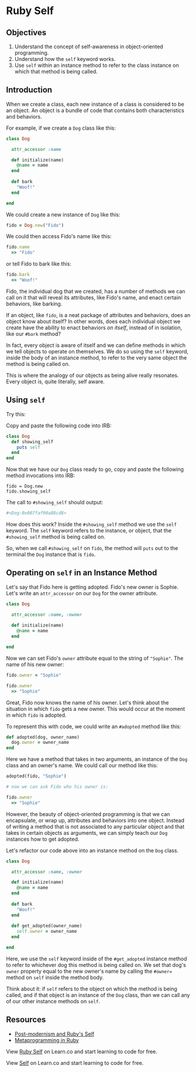 # Ruby Self

## Objectives

1. Understand the concept of self-awareness in object-oriented programming. 
2. Understand how the `self` keyword works.
3. Use `self` within an instance method to refer to the class instance on which that method is being called. 

## Introduction

When we create a class, each new instance of a class is considered to be an object. An object is a bundle of code that contains both characteristics and behaviors. 

For example, if we create a `Dog` class like this:

```ruby
class Dog

  attr_accessor :name

  def initialize(name)
    @name = name
  end
	
  def bark
    "Woof!"
  end

end
```

We could create a new instance of `Dog` like this:

```ruby
fido = Dog.new("Fido")
```

We could then access Fido's name like this:

```ruby
fido.name
  => "Fido"
```

or tell Fido to bark like this:

```ruby
fido.bark
  => "Woof!"
```

Fido, the individual dog that we created, has a number of methods we can call on it that will reveal its attributes, like Fido's name, and enact certain behaviors, like barking. 

If an object, like `fido`, is a neat package of attributes and behaviors, does an object know about itself? In other words, does each individual object we create have the ability to enact behaviors *on itself*, instead of in isolation, like our `#bark` method?

In fact, every object is aware of itself and we can define methods in which we tell objects to operate on themselves. We do so using the `self` keyword, inside the body of an instance method, to refer to the very same object the method is being called on. 

This is where the analogy of our objects as being alive really resonates. Every object is, quite literally, self aware. 

## Using `self`

Try this:

Copy and paste the following code into IRB:

```ruby
class Dog
  def showing_self
    puts self
  end
end
```

Now that we have our `Dog` class ready to go, copy and paste the following method invocations into IRB:

```
fido = Dog.new
fido.showing_self
```

The call to `#showing_self` should output:

```bash
#<Dog:0x007faf90a88cd8>
```

How does this work? Inside the `#showing_self` method we use the `self` keyword. The `self` keyword refers to the instance, or object, that the `#showing_self` method is being called on. 

So, when we call `#showing_self` on `fido`, the method will `puts` out to the terminal the `Dog` instance that is `fido`. 

## Operating on `self` in an Instance Method

Let's say that Fido here is getting adopted. Fido's new owner is Sophie. Let's write an `attr_accessor` on our `Dog` for the owner attribute. 

```ruby
class Dog

  attr_accessor :name, :owner
	
  def initialize(name)
    @name = name
  end

end
```

Now we can set Fido's `owner` attribute equal to the string of `"Sophie"`. The name of his new owner:

```ruby
fido.owner = "Sophie"

fido.owner
  => "Sophie"
```

Great, Fido now knows the name of his owner. Let's think about the situation in which `fido` gets a new owner. This would occur at the moment in which `fido` is adopted. 

To represent this with code, we could write an `#adopted` method like this:

```ruby
def adopted(dog, owner_name)
  dog.owner = owner_name
end
```

Here we have a method that takes in two arguments, an instance of the `Dog` class and an owner's name. We could call our method like this:

```ruby
adopted(fido, "Sophie")

# now we can ask Fido who his owner is:

fido.owner
  => "Sophie"
```

However, the beauty of object-oriented programming is that we can encapsulate, or wrap up, attributes and behaviors into one object. Instead of writing a method that is not associated to any particular object and that takes in certain objects as arguments, we can simply teach our `Dog` instances how to get adopted.

Let's refactor our code above into an instance method on the `Dog` class. 

```ruby
class Dog

  attr_accessor :name, :owner

  def initialize(name)
    @name = name
  end
	
  def bark
    "Woof!"
  end
	
  def get_adopted(owner_name)
    self.owner = owner_name
  end

end
```

Here, we use the `self` keyword inside of the `#get_adopted` instance method to refer to whichever dog this method is being called on. We set that dog's `owner` property equal to the new owner's name by calling the `#owner=` method on `self` inside the method body. 

Think about it: if `self` refers to the object on which the method is being called, and if that object is an instance of the `Dog` class, than we can call any of our other instance methods on `self`. 

## Resources

* [Post-modernism and Ruby's Self](http://blog.flatironschool.com/programming-postmodernism-and-rubys-self/)
* [Metaprogramming in Ruby](http://yehudakatz.com/2009/11/15/metaprogramming-in-ruby-its-all-about-the-self/)

<p data-visibility='hidden'>View <a href='https://learn.co/lessons/ruby-self-readme' title='Ruby Self'>Ruby Self</a> on Learn.co and start learning to code for free.</p>

<p class='util--hide'>View <a href='https://learn.co/lessons/ruby-self-readme'>Self</a> on Learn.co and start learning to code for free.</p>
